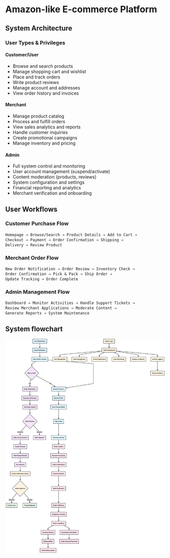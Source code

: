 # Amazon-like E-commerce Platform

## System Architecture


### User Types & Privileges

#### Customer/User
- Browse and search products
- Manage shopping cart and wishlist
- Place and track orders
- Write product reviews
- Manage account and addresses
- View order history and invoices

#### Merchant
- Manage product catalog
- Process and fulfill orders
- View sales analytics and reports
- Handle customer inquiries
- Create promotional campaigns
- Manage inventory and pricing

#### Admin
- Full system control and monitoring
- User account management (suspend/activate)
- Content moderation (products, reviews)
- System configuration and settings
- Financial reporting and analytics
- Merchant verification and onboarding

## User Workflows

### Customer Purchase Flow
```
Homepage → Browse/Search → Product Details → Add to Cart → 
Checkout → Payment → Order Confirmation → Shipping → 
Delivery → Review Product
```

### Merchant Order Flow
```
New Order Notification → Order Review → Inventory Check → 
Order Confirmation → Pick & Pack → Ship Order → 
Update Tracking → Order Complete
```

### Admin Management Flow
```
Dashboard → Monitor Activities → Handle Support Tickets → 
Review Merchant Applications → Moderate Content → 
Generate Reports → System Maintenance
```
## System  flowchart
![Flowchart](./flowchartPNG.png)
